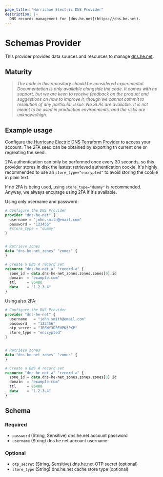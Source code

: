 ```yaml
---
page_title: "Hurricane Electric DNS Provider"
description: |-
  DNS records management for [dns.he.net](https://dns.he.net). 
---
```


# Schemas Provider

This provider provides data sources and resources to manage [dns.he.net](https://dns.he.net).

## Maturity

> _The code in this repository should be considered experimental. Documentation is only
available alongside the code. It comes with no support, but we are keen to receive
feedback on the product and suggestions on how to improve it, though we cannot commit
to resolution of any particular issue. No SLAs are available. It is not meant to be used
in production environments, and the risks are unknown/high._

## Example usage

Configure the [Hurricane Electric DNS Terraform Provider](https://registry.terraform.io/providers/SuperBuker/dns-he-net/latest)
to access your account. The 2FA seed can be obtained by exporting th current one or
regreating the seed.

2FA authentication can only be performed once every 30 seconds, so this provider stores
in disk the lastest retrieved authentication cookie. It's highly recommended to use an
`store_type="encrypted"` to avoid storing the cookie in plain text.

If no 2FA is being used, using `store_type="dummy"` is recommended.
Anyway, we always encurage using 2FA if it's available.

Using only username and password:

```terraform
# Configure the DNS Provider
provider "dns-he-net" {
  username = "john.smith@email.com"
  password = "123456"
  #store_type = "dummy"
}


# Retrieve zones
data "dns-he-net_zones" "zones" {
}

# Create a DNS A record set
resource "dns-he-net_a" "record-a" {
  zone_id = data.dns-he-net_zones.zones.zones[0].id
  domain  = "example.com"
  ttl     = 86400
  data    = "1.2.3.4"
}
```

Using also 2FA:

```terraform
# Configure the DNS Provider
provider "dns-he-net" {
  username   = "john.smith@email.com"
  password   = "123456"
  otp_secret = "JBSWY3DPEHPK3PXP"
  store_type = "encrypted"
}


# Retrieve zones
data "dns-he-net_zones" "zones" {
}

# Create a DNS A record set
resource "dns-he-net_a" "record-a" {
  zone_id = data.dns-he-net_zones.zones.zones[0].id
  domain  = "example.com"
  ttl     = 86400
  data    = "1.2.3.4"
}
```

<!-- schema generated by tfplugindocs -->
## Schema

### Required

- `password` (String, Sensitive) dns.he.net account password
- `username` (String) dns.he.net account username

### Optional

- `otp_secret` (String, Sensitive) dns.he.net OTP secret (optional)
- `store_type` (String) dns.he.net cache store type (optional)
